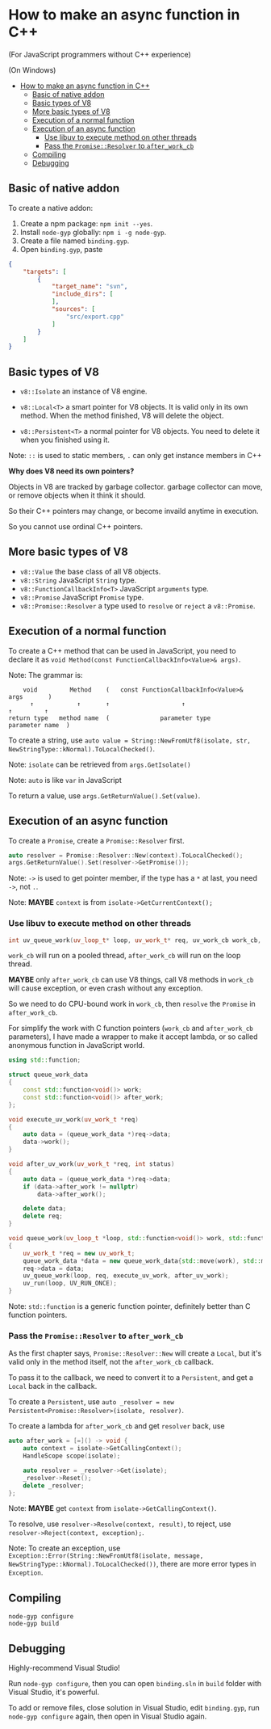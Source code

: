 # How to make an async function in C++

(For JavaScript programmers without C++ experience)

(On Windows)

- [How to make an async function in C++](#how-to-make-an-async-function-in-c)
    - [Basic of native addon](#basic-of-native-addon)
    - [Basic types of V8](#basic-types-of-v8)
    - [More basic types of V8](#more-basic-types-of-v8)
    - [Execution of a normal function](#execution-of-a-normal-function)
    - [Execution of an async function](#execution-of-an-async-function)
        - [Use libuv to execute method on other threads](#use-libuv-to-execute-method-on-other-threads)
        - [Pass the `Promise::Resolver` to `after_work_cb`](#pass-the-`promiseresolver`-to-`afterworkcb`)
    - [Compiling](#compiling)
    - [Debugging](#debugging)

## Basic of native addon

To create a native addon:

1. Create a npm package: `npm init --yes`.
1. Install `node-gyp` globally: `npm i -g node-gyp`.
1. Create a file named `binding.gyp`.
1. Open `binding.gyp`, paste

````JSON
{
    "targets": [
        {
            "target_name": "svn",
            "include_dirs": [
            ],
            "sources": [
                "src/export.cpp"
            ]
        }
    ]
}
````

## Basic types of V8

* `v8::Isolate` an instance of V8 engine.

* `v8::Local<T>` a smart pointer for V8 objects. It is valid only in its own method. When the method finished, V8 will delete the object.
* `v8::Persistent<T>` a normal pointer for V8 objects. You need to delete it when you finished using it.

Note: `::` is used to static members, `.` can only get instance members in C++

**Why does V8 need its own pointers?**

Objects in V8 are tracked by garbage collector. garbage collector can move, or remove objects when it think it should.

So their C++ pointers may change, or become invaild anytime in execution.

So you cannot use ordinal C++ pointers.

## More basic types of V8

* `v8::Value` the base class of all V8 objects.
* `v8::String` JavaScript `String` type.
* `v8::FunctionCallbackInfo<T>` JavaScript `arguments` type.
* `v8::Promise` JavaScript `Promise` type.
* `v8::Promise::Resolver` a type used to `resolve` or `reject` a `v8::Promise`.

## Execution of a normal function

To create a C++ method that can be used in JavaScript, you need to declare it as `void Method(const FunctionCallbackInfo<Value>& args)`.

Note: The grammar is:

````plaintext
    void         Method    (   const FunctionCallbackInfo<Value>&        args       )
      ↑            ↑       ↑                    ↑                         ↑         ↑
return type   method name  (              parameter type            parameter name  )
````

To create a string, use `auto value = String::NewFromUtf8(isolate, str, NewStringType::kNormal).ToLocalChecked()`.

Note: `isolate` can be retrieved from `args.GetIsolate()`

Note: `auto` is like `var` in JavaScript

To return a value, use `args.GetReturnValue().Set(value)`.

## Execution of an async function

To create a `Promise`, create a `Promise::Resolver` first.

```` C++
auto resolver = Promise::Resolver::New(context).ToLocalChecked();
args.GetReturnValue().Set(resolver->GetPromise());
````

Note: `->` is used to get pointer member, if the type has a `*` at last, you need `->`, not `.`.

Note: **MAYBE** `context` is from `isolate->GetCurrentContext();`

### Use libuv to execute method on other threads

````C++
int uv_queue_work(uv_loop_t* loop, uv_work_t* req, uv_work_cb work_cb, uv_after_work_cb after_work_cb)
````

`work_cb` will run on a pooled thread, `after_work_cb` will run on the loop thread.

**MAYBE** only `after_work_cb` can use V8 things, call V8 methods in `work_cb` will cause exception, or even crash without any exception.

So we need to do CPU-bound work in `work_cb`, then `resolve` the `Promise` in `after_work_cb`.

For simplify the work with C function pointers (`work_cb` and `after_work_cb` parameters), I have made a wrapper to make it accept lambda, or so called anonymous function in JavaScript world.

````C++
using std::function;

struct queue_work_data
{
    const std::function<void()> work;
    const std::function<void()> after_work;
};

void execute_uv_work(uv_work_t *req)
{
    auto data = (queue_work_data *)req->data;
    data->work();
}

void after_uv_work(uv_work_t *req, int status)
{
    auto data = (queue_work_data *)req->data;
    if (data->after_work != nullptr)
        data->after_work();

    delete data;
    delete req;
}

void queue_work(uv_loop_t *loop, std::function<void()> work, std::function<void()> after_work)
{
    uv_work_t *req = new uv_work_t;
    queue_work_data *data = new queue_work_data{std::move(work), std::move(after_work)};
    req->data = data;
    uv_queue_work(loop, req, execute_uv_work, after_uv_work);
    uv_run(loop, UV_RUN_ONCE);
}
````

Note: `std::function` is a generic function pointer, definitely better than C function pointers.

### Pass the `Promise::Resolver` to `after_work_cb`

As the first chapter says, `Promise::Resolver::New` will create a `Local`, but it's valid only in the method itself, not the `after_work_cb` callback.

To pass it to the callback, we need to convert it to a `Persistent`, and get a `Local` back in the callback.

To create a `Persistent`, use `auto _resolver = new Persistent<Promise::Resolver>(isolate, resolver)`.

To create a lambda for `after_work_cb` and get `resolver` back, use

````C++
auto after_work = [=]() -> void {
    auto context = isolate->GetCallingContext();
    HandleScope scope(isolate);

    auto resolver = _resolver->Get(isolate);
    _resolver->Reset();
    delete _resolver;
};
````

Note: **MAYBE** get `context` from `isolate->GetCallingContext()`.

To resolve, use `resolver->Resolve(context, result)`, to reject, use `resolver->Reject(context, exception);`.

Note: To create an exception, use `Exception::Error(String::NewFromUtf8(isolate, message, NewStringType::kNormal).ToLocalChecked())`, there are more error types in `Exception`.

## Compiling

```` shell
node-gyp configure
node-gyp build
````

## Debugging

Highly-recommend Visual Studio!

Run `node-gyp configure`, then you can open `binding.sln` in `build` folder with Visual Studio, it's powerful.

To add or remove files, close solution in Visual Studio, edit `binding.gyp`, run `node-gyp configure` again, then open in Visual Studio again.
